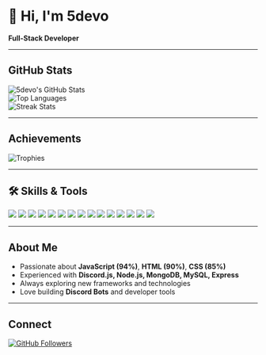# 👋 Hi, I'm 5devo

 **Full-Stack Developer**

---

##  GitHub Stats

![5devo's GitHub Stats](https://github-readme-stats.vercel.app/api?username=5devo&count_private=true&show_icons=true&theme=tokyonight)  
![Top Languages](https://github-readme-stats.vercel.app/api/top-langs/?username=5devo&layout=compact&theme=tokyonight)  
![Streak Stats](https://github-readme-streak-stats.herokuapp.com/?user=5devo&theme=tokyonight)

---

##  Achievements

![Trophies](https://github-profile-trophy.vercel.app/?username=5devo&theme=onedark&no-frame=true&row=1)

---

## 🛠️ Skills & Tools

<p align="left">
  <img src="https://img.shields.io/badge/JavaScript-94%25-f5dd1b?style=for-the-badge&logo=javascript&logoColor=black">
  <img src="https://img.shields.io/badge/HTML5-90%25-E34F26?style=for-the-badge&logo=html5&logoColor=white">
  <img src="https://img.shields.io/badge/CSS-85%25-1572B6?style=for-the-badge&logo=css3&logoColor=white">
  <img src="https://img.shields.io/badge/Node.js-43853D?style=for-the-badge&logo=node.js&logoColor=white">
  <img src="https://img.shields.io/badge/React-20232A?style=for-the-badge&logo=react&logoColor=61DAFB">
  <img src="https://img.shields.io/badge/Vue.js-35495E?style=for-the-badge&logo=vue.js&logoColor=4FC08D">
  <img src="https://img.shields.io/badge/Bootstrap-563D7C?style=for-the-badge&logo=bootstrap&logoColor=white">
  <img src="https://img.shields.io/badge/MongoDB-4EA94B?style=for-the-badge&logo=mongodb&logoColor=white">
  <img src="https://img.shields.io/badge/MySQL-4479A1?style=for-the-badge&logo=mysql&logoColor=white">
  <img src="https://img.shields.io/badge/SQLite-07405E?style=for-the-badge&logo=sqlite&logoColor=white">
  <img src="https://img.shields.io/badge/PHP-777BB4?style=for-the-badge&logo=php&logoColor=white">
  <img src="https://img.shields.io/badge/Laravel-FF2D20?style=for-the-badge&logo=laravel&logoColor=white">
  <img src="https://img.shields.io/badge/Express.js-404D59?style=for-the-badge">
  <img src="https://img.shields.io/badge/Electron-47848F?style=for-the-badge&logo=electron&logoColor=white">
  <img src="https://img.shields.io/badge/Discord.js-7289da?style=for-the-badge&logo=discord&logoColor=white">
</p>

---

##  About Me

-  Passionate about **JavaScript (94%)**, **HTML (90%)**, **CSS (85%)**
-  Experienced with **Discord.js, Node.js, MongoDB, MySQL, Express**
-  Always exploring new frameworks and technologies
-  Love building **Discord Bots** and developer tools

---

##  Connect

[![GitHub Followers](https://img.shields.io/github/followers/5devo?style=for-the-badge&logo=github)](https://github.com/5devo)
